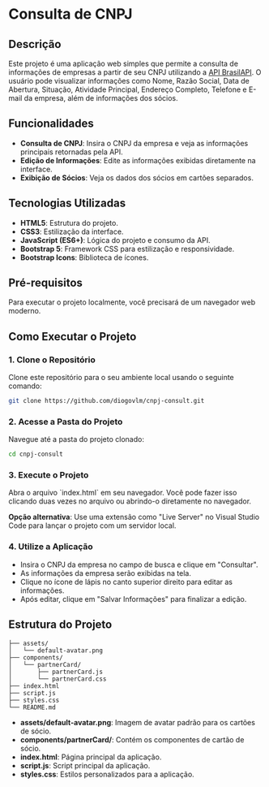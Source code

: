 # Consulta de CNPJ

## Descrição

Este projeto é uma aplicação web simples que permite a consulta de informações de empresas a partir de seu CNPJ utilizando a [API BrasilAPI](https://brasilapi.com.br/). O usuário pode visualizar informações como Nome, Razão Social, Data de Abertura, Situação, Atividade Principal, Endereço Completo, Telefone e E-mail da empresa, além de informações dos sócios.

## Funcionalidades

- **Consulta de CNPJ**: Insira o CNPJ da empresa e veja as informações principais retornadas pela API.
- **Edição de Informações**: Edite as informações exibidas diretamente na interface.
- **Exibição de Sócios**: Veja os dados dos sócios em cartões separados.

## Tecnologias Utilizadas

- **HTML5**: Estrutura do projeto.
- **CSS3**: Estilização da interface.
- **JavaScript (ES6+)**: Lógica do projeto e consumo da API.
- **Bootstrap 5**: Framework CSS para estilização e responsividade.
- **Bootstrap Icons**: Biblioteca de ícones.

## Pré-requisitos

Para executar o projeto localmente, você precisará de um navegador web moderno.

## Como Executar o Projeto

### 1. Clone o Repositório

Clone este repositório para o seu ambiente local usando o seguinte comando:

```bash
git clone https://github.com/diogovlm/cnpj-consult.git
```

### 2. Acesse a Pasta do Projeto

Navegue até a pasta do projeto clonado:

```bash
cd cnpj-consult
```

### 3. Execute o Projeto

Abra o arquivo \`index.html\` em seu navegador. Você pode fazer isso clicando duas vezes no arquivo ou abrindo-o diretamente no navegador.

**Opção alternativa**: Use uma extensão como "Live Server" no Visual Studio Code para lançar o projeto com um servidor local.

### 4. Utilize a Aplicação

- Insira o CNPJ da empresa no campo de busca e clique em "Consultar".
- As informações da empresa serão exibidas na tela.
- Clique no ícone de lápis no canto superior direito para editar as informações.
- Após editar, clique em "Salvar Informações" para finalizar a edição.

## Estrutura do Projeto

```plaintext
├── assets/
│   └── default-avatar.png
├── components/
│   └── partnerCard/
│       ├── partnerCard.js
│       └── partnerCard.css
├── index.html
├── script.js
├── styles.css
└── README.md
```

- **assets/default-avatar.png**: Imagem de avatar padrão para os cartões de sócio.
- **components/partnerCard/**: Contém os componentes de cartão de sócio.
- **index.html**: Página principal da aplicação.
- **script.js**: Script principal da aplicação.
- **styles.css**: Estilos personalizados para a aplicação.